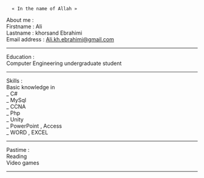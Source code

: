 	  « In the name of Allah »
‌About me :</br>
Firstname : Ali </br>
Lastname  : khorsand Ebrahimi</br>
Email address : Ali.kh.ebrahimi@gmail.com </br>
<hr>
Education :</br>
Computer Engineering undergraduate student
<hr>
Skills :</br>
Basic knowledge in </br>
_ C#</br>
_ MySql </br>
_ CCNA  </br>
_ Php</br>
_ Unity </br>
_ PowerPoint , Access </br>
_ WORD , EXCEL </br>
<hr>
Pastime :</br>
Reading </br>
Video games </br>
<hr>
